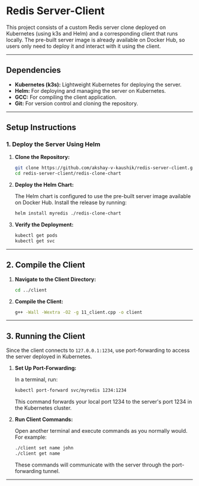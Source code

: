 # Redis Server-Client

This project consists of a custom Redis server clone deployed on Kubernetes (using k3s and Helm) and a corresponding client that runs locally. The pre-built server image is already available on Docker Hub, so users only need to deploy it and interact with it using the client.

---

## Dependencies

- **Kubernetes (k3s):** Lightweight Kubernetes for deploying the server.
- **Helm:** For deploying and managing the server on Kubernetes.
- **GCC:** For compiling the client application.
- **Git:** For version control and cloning the repository.

---

## Setup Instructions

### 1. Deploy the Server Using Helm

1. **Clone the Repository:**

   ```bash
   git clone https://github.com/akshay-v-kaushik/redis-server-client.git
   cd redis-server-client/redis-clone-chart
   ```

2. **Deploy the Helm Chart:**

   The Helm chart is configured to use the pre-built server image available on Docker Hub. Install the release by running:

   ```bash
   helm install myredis ./redis-clone-chart
   ```

3. **Verify the Deployment:**

   ```bash
   kubectl get pods
   kubectl get svc
   ```

---

## 2. Compile the Client

1. **Navigate to the Client Directory:**

   ```bash
   cd ../client
   ```

2. **Compile the Client:**

   ```bash
   g++ -Wall -Wextra -O2 -g 11_client.cpp -o client
   ```

---

## 3. Running the Client

Since the client connects to `127.0.0.1:1234`, use port-forwarding to access the server deployed in Kubernetes.

1. **Set Up Port-Forwarding:**

   In a terminal, run:

   ```bash
   kubectl port-forward svc/myredis 1234:1234
   ```

   This command forwards your local port 1234 to the server's port 1234 in the Kubernetes cluster.

2. **Run Client Commands:**

   Open another terminal and execute commands as you normally would. For example:

   ```bash
   ./client set name john
   ./client get name
   ```

   These commands will communicate with the server through the port-forwarding tunnel.

---

